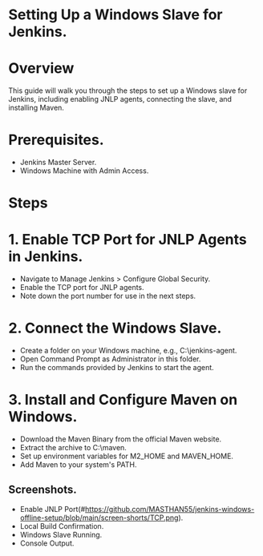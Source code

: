 # Setting Up a Windows Slave for Jenkins.
# Overview
This guide will walk you through the steps to set up a Windows slave for Jenkins, including enabling JNLP agents, connecting the slave, and installing Maven.
# Prerequisites.
* Jenkins Master Server.
* Windows Machine with Admin Access.
# Steps
# 1. Enable TCP Port for JNLP Agents in Jenkins.
* Navigate to Manage Jenkins > Configure Global Security.
* Enable the TCP port for JNLP agents.
* Note down the port number for use in the next steps.
# 2. Connect the Windows Slave.
* Create a folder on your Windows machine, e.g., C:\jenkins-agent.
* Open Command Prompt as Administrator in this folder.
* Run the commands provided by Jenkins to start the agent.
# 3. Install and Configure Maven on Windows.
* Download the Maven Binary from the official Maven website.
* Extract the archive to C:\maven.
* Set up environment variables for M2_HOME and MAVEN_HOME.
* Add Maven to your system's PATH.
## Screenshots.
* Enable JNLP Port(#https://github.com/MASTHAN55/jenkins-windows-offline-setup/blob/main/screen-shorts/TCP.png).
* Local Build Confirmation.
* Windows Slave Running.
* Console Output.
